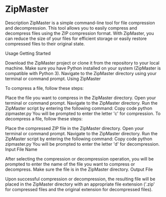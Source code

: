 # ZipMaster

Description
ZipMaster is a simple command-line tool for file compression and decompression. This tool allows you to easily compress and decompress files using the ZIP compression format. With ZipMaster, you can reduce the size of your files for efficient storage or easily restore compressed files to their original state.

Usage
Getting Started

Download the ZipMaster project or clone it from the repository to your local machine.
Make sure you have Python installed on your system (ZipMaster is compatible with Python 3).
Navigate to the ZipMaster directory using your terminal or command prompt.
Using ZipMaster

To compress a file, follow these steps:

Place the file you want to compress in the ZipMaster directory.
Open your terminal or command prompt.
Navigate to the ZipMaster directory.
Run the ZipMaster script by entering the following command:
Copy code
python zipmaster.py
You will be prompted to enter the letter 'c' for compression.
To decompress a file, follow these steps:

Place the compressed ZIP file in the ZipMaster directory.
Open your terminal or command prompt.
Navigate to the ZipMaster directory.
Run the ZipMaster script by entering the following command:
Copy code
python zipmaster.py
You will be prompted to enter the letter 'd' for decompression.
Input File Name

After selecting the compression or decompression operation, you will be prompted to enter the name of the file you want to compress or decompress.
Make sure the file is in the ZipMaster directory.
Output File

Upon successful compression or decompression, the resulting file will be placed in the ZipMaster directory with an appropriate file extension ('.zip' for compressed files and the original extension for decompressed files).
